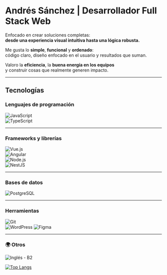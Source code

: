 # Andrés Sánchez | Desarrollador Full Stack Web

Enfocado en crear soluciones completas:  
**desde una experiencia visual intuitiva hasta una lógica robusta.**

Me gusta lo **simple**, **funcional** y **ordenado**:  
código claro, diseño enfocado en el usuario y resultados que suman.

Valoro la **eficiencia**, la **buena energía en los equipos**  
y construir cosas que realmente generen impacto.

---


## Tecnologías

### Lenguajes de programación

![JavaScript](https://img.shields.io/badge/JavaScript-F7DF1E?style=flat-square&logo=javascript&logoColor=000)  
![TypeScript](https://img.shields.io/badge/TypeScript-3178C6?style=flat-square&logo=typescript&logoColor=fff)  

---

### Frameworks y librerías

![Vue.js](https://img.shields.io/badge/Vue.js-35495E?style=flat-square&logo=vue.js&logoColor=4FC08D)  
![Angular](https://img.shields.io/badge/Angular-DD0031?style=flat-square&logo=angular&logoColor=fff)  
![Node.js](https://img.shields.io/badge/Node.js-339933?style=flat-square&logo=node.js&logoColor=fff)  
![NestJS](https://img.shields.io/badge/NestJS-E0234E?style=flat-square&logo=nestjs&logoColor=fff)  

---

### Bases de datos

![PostgreSQL](https://img.shields.io/badge/PostgreSQL-4169E1?style=flat-square&logo=postgresql&logoColor=fff)  

---

### Herramientas

![Git](https://img.shields.io/badge/Git-F05032?style=flat-square&logo=git&logoColor=fff)  
![WordPress](https://img.shields.io/badge/WordPress-21759B?style=flat-square&logo=wordpress&logoColor=fff)
![Figma](https://img.shields.io/badge/Figma-F24E1E?style=flat-square&logo=figma&logoColor=fff)

---

### 🌍 Otros

![Inglés - B2](https://img.shields.io/badge/Inglés-Intermedio%2FAvanzado-007ACC?style=flat-square&logo=translate&logoColor=fff)

[![Top Langs](https://github-readme-stats.vercel.app/api/top-langs/?username=andresanchezz&layout=compact&theme=github_dark)](https://github.com/anuraghazra/github-readme-stats)


